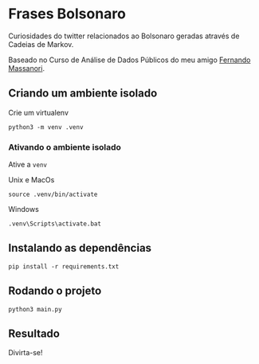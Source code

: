 # Frases Bolsonaro 

Curiosidades do twitter relacionados ao Bolsonaro geradas através de Cadeias de Markov.

Baseado no Curso de Análise de Dados Públicos do meu amigo [Fernando Massanori](https://github.com/fmasanori).

## Criando um ambiente isolado

Crie um virtualenv
```shell script
python3 -m venv .venv
```

### Ativando o ambiente isolado

Ative a `venv`

Unix e MacOs
```shell script
source .venv/bin/activate
```
Windows

```shell script
.venv\Scripts\activate.bat
```


## Instalando as dependências

```shell script
pip install -r requirements.txt
```

## Rodando o projeto

```shell script
python3 main.py
``` 


## Resultado

Divirta-se!
